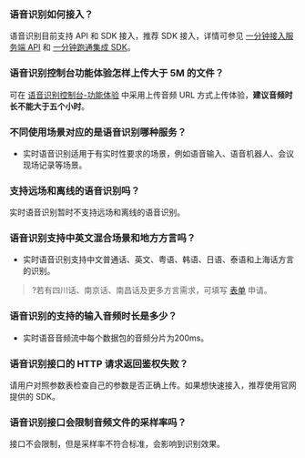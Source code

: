 ### 语音识别如何接入？
语音识别目前支持 API 和 SDK 接入，推荐 SDK 接入，详情可参见 [一分钟接入服务端 API](https://intl.cloud.tencent.com/document/product/1118/43356) 和 [ 一分钟跑通集成 SDK](https://intl.cloud.tencent.com/document/product/1118/43383)。

### 语音识别控制台功能体验怎样上传大于 5M 的文件？
可在 [语音识别控制台-功能体验](https://console.cloud.tencent.com/asr/demonstrate) 中采用上传音频 URL 方式上传体验，**建议音频时长不能大于五个小时**。

### 不同使用场景对应的是语音识别哪种服务？
- 实时语音识别适用于有实时性要求的场景，例如语音输入、语音机器人、会议现场记录等场景。

### 支持远场和离线的语音识别吗？
实时语音识别暂时不支持远场和离线的语音识别。

### 语音识别支持中英文混合场景和地方方言吗？
- 实时语音识别支持中文普通话、英文、粤语、韩语、日语、泰语和上海话方言的识别。

>?若有四川话、南京话、南昌话及更多方言需求，可填写 [表单](https://cloud.tencent.com/apply/p/75h8nunsh9) 申请。

### 语音识别的支持的输入音频时长是多少？
- 实时语音音频流中每个数据包的音频分片为200ms。

### 语音识别接口的 HTTP 请求返回鉴权失败？
请用户对照参数表检查自己的参数是否正确上传。如果想快速接入，推荐使用官网提供的 SDK。

### 语音识别接口会限制音频文件的采样率吗？
接口不会限制，但是采样率不符合标准，会影响到识别效果。

